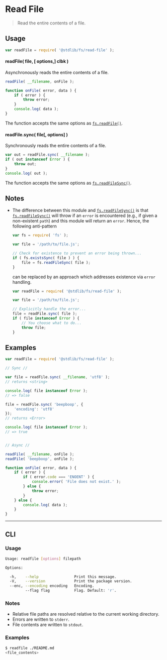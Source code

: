 # Read File

> Read the entire contents of a file.


<section class="usage">

## Usage

``` javascript
var readFile = require( '@stdlib/fs/read-file' );
```

#### readFile( file, \[ options,\] clbk )

Asynchronously reads the entire contents of a file.

``` javascript
readFile( __filename, onFile );

function onFile( error, data ) {
    if ( error ) {
        throw error;
    }
    console.log( data );
}
```

The function accepts the same options as [`fs.readFile()`][fs].


#### readFile.sync( file\[, options\] )

Synchronously reads the entire contents of a file.

``` javascript
var out = readFile.sync( __filename );
if ( out instanceof Error ) {
    throw out;
}
console.log( out );
```

The function accepts the same options as [`fs.readFileSync()`][fs].

</section>

<!-- /.usage -->


<section class="notes">

## Notes

* The difference between this module and [`fs.readFileSync()`][fs] is that [`fs.readFileSync()`][fs] will throw if an `error` is encountered (e.g., if given a non-existent `path`) and this module will return an `error`. Hence, the following anti-pattern

  ``` javascript
  var fs = require( 'fs' );

  var file = '/path/to/file.js';

  // Check for existence to prevent an error being thrown...
  if ( fs.existsSync( file ) ) {
      file = fs.readFileSync( file );
  }
  ```

  can be replaced by an approach which addresses existence via `error` handling.

  ``` javascript
  var readFile = require( '@stdlib/fs/read-file' );

  var file = '/path/to/file.js';

  // Explicitly handle the error...
  file = readFile.sync( file );
  if ( file instanceof Error ) {
      // You choose what to do...
      throw file;
  }
  ```

</section>

<!-- /.notes -->


<section class="examples">

## Examples

``` javascript
var readFile = require( '@stdlib/fs/read-file' );

// Sync //

var file = readFile.sync( __filename, 'utf8' );
// returns <string>

console.log( file instanceof Error );
// => false

file = readFile.sync( 'beepboop', {
    'encoding': 'utf8'
});
// returns <Error>

console.log( file instanceof Error );
// => true


// Async //

readFile( __filename, onFile );
readFile( 'beepboop', onFile );

function onFile( error, data ) {
    if ( error ) {
        if ( error.code === 'ENOENT' ) {
            console.error( 'File does not exist.' );
        } else {
            throw error;
        }
    } else {
        console.log( data );
    }
}
```

</section>

<!-- /.examples -->


---

<section class="cli">

## CLI

<section class="usage">

### Usage

``` bash
Usage: readfile [options] filepath

Options:

  -h,    --help                Print this message.
  -V,    --version             Print the package version.
  --enc, --encoding encoding   Encoding.
         --flag flag           Flag. Default: 'r'.
```

</section>

<!-- /.usage -->


<section class="notes">

### Notes

* Relative file paths are resolved relative to the current working directory.
* Errors are written to `stderr`.
* File contents are written to `stdout`.

</section>

<!-- /.notes -->


<section class="examples">

### Examples

``` bash
$ readfile ./README.md
<file_contents>
```

</section>

<!-- /.examples -->

</section>

<!-- /.cli -->


<section class="links">

[fs]: https://nodejs.org/api/fs.html

</section>

<!-- /.links -->

